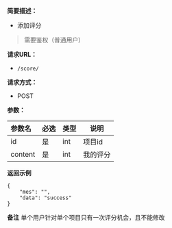 
**简要描述：** 

- 添加评分
> 需要鉴权（普通用户）

**请求URL：** 
- ` /score/ `
  
**请求方式：**
- POST

**参数：** 

|参数名|必选|类型|说明|
|:----    |:---|:----- |-----   |
|id |是  |int |项目id|
|content|是|int|我的评分|

 **返回示例**

``` 
{
    "mes": "",
    "data": "success"
}
```

**备注**
单个用户针对单个项目只有一次评分机会，且不能修改